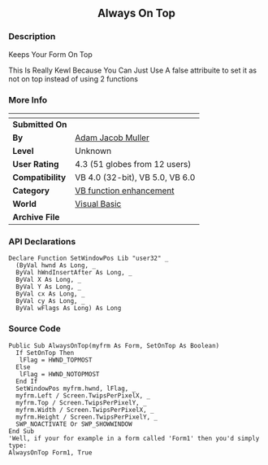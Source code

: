 ﻿<div align="center">

## Always On Top


</div>

### Description

Keeps Your Form On Top

This Is Really Kewl Because You Can Just Use A false attribuite to set it as not on top instead of using 2 functions
 
### More Info
 


<span>             |<span>
---                |---
**Submitted On**   |
**By**             |[Adam Jacob Muller](https://github.com/Planet-Source-Code/PSCIndex/blob/master/ByAuthor/adam-jacob-muller.md)
**Level**          |Unknown
**User Rating**    |4.3 (51 globes from 12 users)
**Compatibility**  |VB 4\.0 \(32\-bit\), VB 5\.0, VB 6\.0
**Category**       |[VB function enhancement](https://github.com/Planet-Source-Code/PSCIndex/blob/master/ByCategory/vb-function-enhancement__1-25.md)
**World**          |[Visual Basic](https://github.com/Planet-Source-Code/PSCIndex/blob/master/ByWorld/visual-basic.md)
**Archive File**   |[](https://github.com/Planet-Source-Code/adam-jacob-muller-always-on-top__1-2651/archive/master.zip)

### API Declarations

```
Declare Function SetWindowPos Lib "user32" _
  (ByVal hwnd As Long, _
  ByVal hWndInsertAfter As Long, _
  ByVal X As Long, _
  ByVal Y As Long, _
  ByVal cx As Long, _
  ByVal cy As Long, _
  ByVal wFlags As Long) As Long
```


### Source Code

```
Public Sub AlwaysOnTop(myfrm As Form, SetOnTop As Boolean)
  If SetOnTop Then
   lFlag = HWND_TOPMOST
  Else
   lFlag = HWND_NOTOPMOST
  End If
  SetWindowPos myfrm.hwnd, lFlag, _
  myfrm.Left / Screen.TwipsPerPixelX, _
  myfrm.Top / Screen.TwipsPerPixelY, _
  myfrm.Width / Screen.TwipsPerPixelX, _
  myfrm.Height / Screen.TwipsPerPixelY, _
  SWP_NOACTIVATE Or SWP_SHOWWINDOW
End Sub
'Well, if your for example in a form called 'Form1' then you'd simply type:
AlwaysOnTop Form1, True
```

